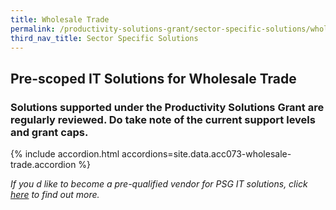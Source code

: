 ```yaml
---
title: Wholesale Trade
permalink: /productivity-solutions-grant/sector-specific-solutions/wholesaletrade/
third_nav_title: Sector Specific Solutions
---
```


## Pre-scoped IT Solutions for Wholesale Trade

### Solutions supported under the Productivity Solutions Grant are regularly reviewed. Do take note of the current support levels and grant caps.

{% include accordion.html accordions=site.data.acc073-wholesale-trade.accordion %}

_If you d like to become a pre-qualified vendor for PSG IT solutions, click <a target='_blank' href='https://www.imda.gov.sg/icmvendors' >here</a> to find out more._